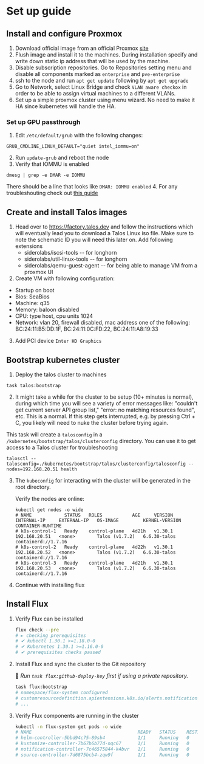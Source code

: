 # Set up guide

## Install and configure Proxmox

1. Download official image from an official Proxmox [site](https://www.proxmox.com/en/downloads/proxmox-virtual-environment/iso)
2. Flush image and install it to the machines. During installation specify and write down static ip address that will be
used by the machine.
3. Disable subscription repositories. Go to Repositories setting menu and disable all components marked as `enterprise` and
`pve-enterprise`
4. ssh to the node and run `apt get update` following by `apt get upgrade`
5. Go to Network, select Linux Bridge and check `VLAN aware checkox` in order to be able to assign virtual machines to a
different VLANs.
6. Set up a simple proxmox cluster using menu wizard. No need to make it HA since kubernetes will handle the HA.

### Set up GPU passthrough
1. Edit `/etc/default/grub` with the following changes:
  ```
  GRUB_CMDLINE_LINUX_DEFAULT="quiet intel_iommu=on"
  ```
2. Run `update-grub` and reboot the node
3. Verify that IOMMU is enabled
```
dmesg | grep -e DMAR -e IOMMU
```
There should be a line that looks like `DMAR: IOMMU enabled`
4. For any troubleshouting check out [this guide](https://3os.org/infrastructure/proxmox/gpu-passthrough/igpu-passthrough-to-vm/#proxmox-configuration-for-igpu-full-passthrough)

## Create and install Talos images
1. Head over to https://factory.talos.dev and follow the instructions which will eventually lead you to download a Talos
Linux iso file. Make sure to note the schematic ID you will need this later on. Add following extensions
   - siderolabs/iscsi-tools -- for longhorn
   - siderolabs/util-linux-tools -- for longhorn
   - siderolabs/qemu-guest-agent -- for being able to manage VM from a proxmox UI
2. Create VM with following configuration:
  - Startup on boot
  - Bios: SeaBios
  - Machine: q35
  - Memory: baloon disabled
  - CPU: type host, cpu units 1024
  - Network: vlan 20, firewall disabled, mac address one of the following: BC:24:11:B5:DD:1F, BC:24:11:0C:FD:22, BC:24:11:A8:19:33
3. Add PCI device `Inter HD Graphics`

## Bootstrap kubernetes cluster
1. Deploy the talos cluster to machines
```
task talos:bootstrap
```

2. It might take a while for the cluster to be setup (10+ minutes is normal), during which time you will see a variety of
error messages like: "couldn't get current server API group list," "error: no matching resources found", etc. This is a
normal. If this step gets interrupted, e.g. by pressing Ctrl + C, you likely will need to nuke the cluster
before trying again.

This task will create a `talosconfig` in a `/kubernetes/bootstrap/talos/clusterconfig` directory. You can use it to
get access to a Talos cluster for troubleshooting
```
talosctl --talosconfig=./kubernetes/bootstrap/talos/clusterconfig/talosconfig --nodes=192.168.20.51 health
```

3. The `kubeconfig` for interacting with the cluster will be generated in the root directory.

    Verify the nodes are online:
    ```shell
    kubectl get nodes -o wide
    # NAME            STATUS   ROLES           AGE     VERSION   INTERNAL-IP     EXTERNAL-IP   OS-IMAGE         KERNEL-VERSION   CONTAINER-RUNTIME
    # k8s-control-1   Ready    control-plane   4d21h   v1.30.1   192.168.20.51   <none>        Talos (v1.7.2)   6.6.30-talos     containerd://1.7.16
    # k8s-control-2   Ready    control-plane   4d22h   v1.30.1   192.168.20.52   <none>        Talos (v1.7.2)   6.6.30-talos     containerd://1.7.16
    # k8s-control-3   Ready    control-plane   4d21h   v1.30.1   192.168.20.53   <none>        Talos (v1.7.2)   6.6.30-talos     containerd://1.7.16
    ```

4. Continue with installing flux

## Install Flux

1. Verify Flux can be installed

    ```sh
    flux check --pre
    # ► checking prerequisites
    # ✔ kubectl 1.30.1 >=1.18.0-0
    # ✔ Kubernetes 1.30.1 >=1.16.0-0
    # ✔ prerequisites checks passed
    ```

2. Install Flux and sync the cluster to the Git repository

   📍 _Run `task flux:github-deploy-key` first if using a private repository._

    ```sh
    task flux:bootstrap
    # namespace/flux-system configured
    # customresourcedefinition.apiextensions.k8s.io/alerts.notification.toolkit.fluxcd.io created
    # ...
    ```

3. Verify Flux components are running in the cluster

    ```sh
    kubectl -n flux-system get pods -o wide
    # NAME                                       READY   STATUS    RESTARTS   AGE
    # helm-controller-5bbd94c75-89sb4            1/1     Running   0          1h
    # kustomize-controller-7b67b6b77d-nqc67      1/1     Running   0          1h
    # notification-controller-7c46575844-k4bvr   1/1     Running   0          1h
    # source-controller-7d6875bcb4-zqw9f         1/1     Running   0          1h
    ```
